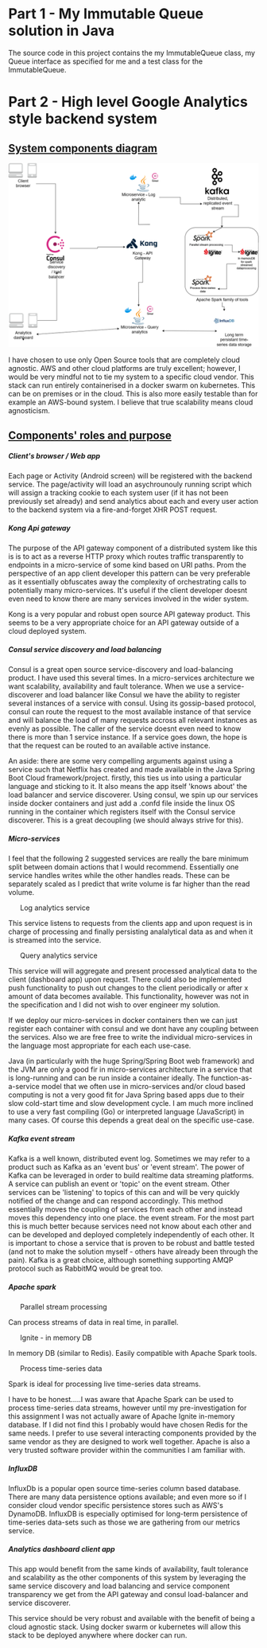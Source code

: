 # Part 1 - My Immutable Queue solution in Java # 
The source code in this project contains the my ImmutableQueue class, my Queue interface as specified for me and a 
test class for the ImmutableQueue.
 
# Part 2 - High level Google Analytics style backend system # 

## <u> System components diagram </u> ##
![Analytics backend High-level-design](./images/high-level-analytics-service-design-doc.png?raw=true)

I have chosen to use only Open Source tools that are completely cloud agnostic.
AWS and other cloud platforms are truly excellent; however, I would be very mindful 
not to tie my system to a specific cloud vendor. This stack can run entirely 
containerised in a docker swarm on kubernetes. This can be on premises or in the cloud.
This is also more easily testable than for example an AWS-bound system. I believe that 
true scalability means cloud agnosticism.

## <u> Components' roles and purpose </u> ##

##### Client's browser / Web app
Each page or Activity (Android screen) will be registered with the backend service. The page/activity will 
load an asychrounouly running script which will assign a tracking cookie to each system user (if it has not 
been previously set already) and send analytics about each and every user action to the backend system via 
a fire-and-forget XHR POST request.

##### Kong Api gateway #####
The purpose of the API gateway component of a distributed system like this is is to act as a reverse HTTP proxy which routes traffic transparently to endpoints in a micro-service of some kind based on URI paths.
Prom the perspective of an app client developer this pattern can be very preferable as it essentially obfuscates away the complexity of orchestrating calls to potentially many micro-services. It's useful if the client developer doesnt even need to know there are many services involved in the wider system.

Kong is a very popular and robust open source API gateway product. This seems to be a very appropriate choice for an API gateway outside of a cloud deployed system.</p>

##### Consul service discovery and load balancing #####
Consul is a great open source service-discovery and load-balancing product. I have used this several times. In a micro-services architecture we want scalability, availability and fault tolerance.
When we use a service-discoverer and load balancer like Consul we have the ability to register several instances of a service with consul. Using its gossip-based protocol, consul can route the request to the most  available instance of that service and will balance the load of many requests accross all relevant instances as evenly as possible. The caller of the service doesnt even need to know there is more than 1 service instance. 
If a service goes down, the hope is that the request can be routed to an available active instance.

An aside: there are some very compelling arguments against using a service such that Netflix has created and made available in the Java Spring Boot Cloud framework/project.
firstly, this ties us into using a particular language and sticking to it. It also means the app itself 'knows about' the load balancer and service discoverer.
Using consul, we spin up our services inside docker containers and just add a .confd file inside the linux OS running in the container which registers itself with the Consul service discoverer. This is a great decoupling (we should always strive for this).

##### Micro-services #####
I feel that the following 2 suggested services are really the bare minimum split between domain actions 
that I would recommend. Essentially one service handles writes while the other handles reads. These can 
be separately scaled as I predict that write volume is far higher than the read volume.

<ul>Log analytics service</ul>
This service listens to requests from the clients app and upon request is in charge of processing and finally persisting analalytical data as and when it is streamed into the service.

<ul>Query analytics service</ul>
This service will will aggregate and present processed analytical data to the client (dashboard app) upon request. There could also be implemented push functionality to push out changes to the client periodically or after x amount of data becomes available.
This functionality, however was not in the specification and I did not wish to over engineer my solution.

If we deploy our micro-services in docker containers then we can just register each container with consul and we dont 
have any coupling between the services. Also we are free free to write the individual micro-services in the language 
most appropriate for each each use-case.

Java (in particularly with the huge Spring/Spring Boot web framework) and the JVM are only a good fir in micro-services 
architecture in a service that is long-running and can be run inside a container ideally.
The function-as-a-service model that we often use in micro-services and/or cloud based computing is not a very good fit 
for Java Spring based  apps due to their slow cold-start time and slow development cycle.
I am much more inclined to use a very fast compiling (Go) or interpreted language (JavaScript) in many cases. Of course 
this depends a great deal on the specific use-case.

##### Kafka event stream #####
Kafka is a well known, distributed event log. Sometimes we may refer to a product such as Kafka as an 'event bus' or 'event stream'.
The power of Kafka can be leveraged in order to build realtime data streaming platforms.
A service can publish an event or 'topic' on the event stream. Other services can be 'listening' to topics of this can and will be very quickly notified of the change and can respond accordingly.
This method essentially moves the coupling of services from each other and instead moves this dependency into one place. the event stream.
For the most part this is much better because services need not know about each other and can be developed and deployed completely independently of each other.
It is important to chose a service that is proven to be robust and battle tested (and not to make the solution myself - others have already been through the pain).
Kafka is a great choice, although something supporting AMQP protocol such as RabbitMQ would be great too.

##### Apache spark #####
<ul>Parallel stream processing</ul>
Can process streams of data in real time, in parallel.

<ul>Ignite - in memory DB</ul>
In memory DB (similar to Redis). Easily compatible with Apache Spark tools.

<ul>Process time-series data</ul>
Spark is ideal for processing live time-series data streams.

I have to be honest.....I was aware that Apache Spark can be used to process time-series data streams, however until my 
pre-investigation for this assignment I was not actually aware of Apache Ignite 
in-memory database. If I did not find this I probably would have chosen Redis for 
the same needs. I prefer to use several interacting components provided by the same 
vendor as they are designed to work well together. Apache is also a very trusted 
software provider within the communities I am familiar with. 

##### InfluxDB #####
InfluxDb is a popular open source time-series column based database. There are many data persistence options available; and even more so if I consider cloud vendor specific persistence stores such as 
AWS's DynamoDB.
InfluxDB is especially optimised for long-term persistence of time-series data-sets such as those we are 
gathering from our metrics service.

##### Analytics dashboard client app #####
This app would benefit from the same kinds of availability, fault tolerance and scalability as the other 
components of this system by leveraging the same service discovery and load balancing and service component 
transparency we get from the API gateway and consul load-balancer and service discoverer.


This service should be very robust and available with the benefit of being a cloud agnostic stack. Using docker swarm or kubernetes will allow this stack to be deployed anywhere where docker can run.